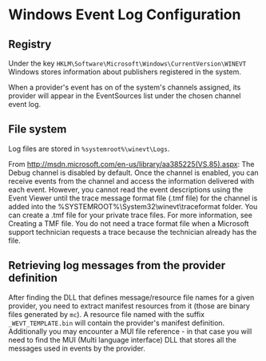 
Windows Event Log Configuration
===============================


Registry
--------

Under the key `HKLM\Software\Microsoft\Windows\CurrentVersion\WINEVT` Windows stores information about publishers registered in the system.

When a provider's event has on of the system's channels assigned, its provider will appear in the EventSources list under the chosen channel event log.

File system
-----------

Log files are stored in `%systemroot%\winevt\Logs`. 

From <http://msdn.microsoft.com/en-us/library/aa385225(VS.85).aspx>: The Debug channel is disabled by default. Once the channel is enabled, you can receive events from the channel and access the information delivered with each event. However, you cannot read the event descriptions using the Event Viewer until the trace message format file (.tmf file) for the channel is added into the %SYSTEMROOT%\System32\winevt\traceformat folder. You can create a .tmf file for your private trace files. For more information, see Creating a TMF file. You do not need a trace format file when a Microsoft support technician requests a trace because the technician already has the file.

Retrieving log messages from the provider definition
----------------------------------------------------

After finding the DLL that defines message/resource file names for a given provider, you need to extract manifest resources from it (those are binary files generated by `mc`). A resource file named with the suffix `_WEVT_TEMPLATE.bin` will contain the provider's manifest definition. Additionally you may encounter a MUI file reference - in that case you will need to find the MUI (Multi language interface) DLL that stores all the messages used in events by the provider.
